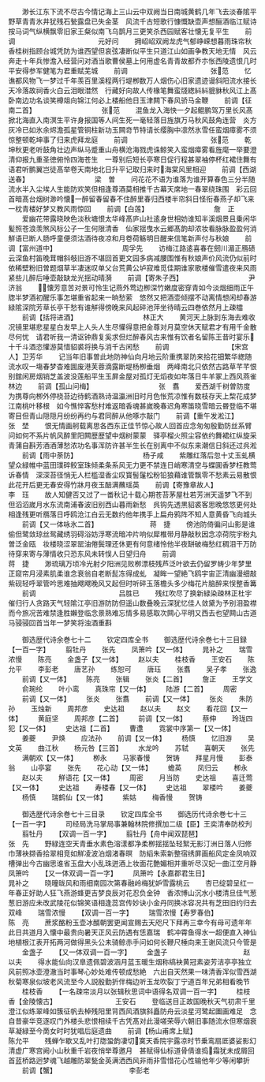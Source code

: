 <!-- { "loadSidebar": true } -->
　　渺长江东下流不尽古今情记海上三山云中双阙当日南城黄鹤几年飞去淡春隂平野草青青氷井犹残石甃露盘已失金茎　风流千古短歌行慷慨缺壶声想酾酒临江赋诗按马词气纵横飘零旧家王粲似南飞乌鹊月三更笑杀西园赋客壮懐无复平生
　　前调　　　　　　　　　　　　元好问
　　拥岹岹双阙龙虎气郁峥嵘想暮雨珠帘秋香桂树指顾台城凭防为谁西望但哀弦凄断似平生只道江山如画争教天地无情　风云奔走十年兵惨澹入经营问对酒当歌曹侯墓上何用虚名青青故都乔朩怅西陵遗恨几时平安得参军健笔为君重赋芜城
　　前调　　　　　　　　　　　　张范
　　忆谯都风物飞一梦过千年羡百里溪程两行堤栁数万人烟伤心旧家遗迹谩斜阳流水接长天冷落故祠香火白云泪眼澘然　行藏好向故人传椽笔舞蛮牋緫紏紏貔貅秋风江上髙卧南边功名谈笑樽爼向锦江何必上楼船他日玉津闗下春风骄马金鞭
　　前调【征南二首】　　　　　　　　　　张范
　　混鱼龙入海快一夕起鲲鹏驾万里长风髙掀北海直入南溟生平许身报国等人间生死一毫轻落日旌旗万马秋风鼓角连营　炎方灰冷已如氷余烬澹孤星管铜柱新功玉闗竒节特请长缨胸中凛然氷雪任蛮烟瘴雾不须惊整顿乾坤事了归来虎拜龙庭
　　前调　　　　　　　　　　　　张范
　　乾坤秋更老听鼓角壮边声纵马蹙重山舟横沧海戮虎诛鲸笑入蛮烟瘴雾看旌麾一举要澄清仰报九重圣徳俯怜四海苍生　一尊别后短长亭寒日促行程甚翠袖停杯红裙住舞有语君听鹏翼岂徒髙举卷天南地北日升平记取归来时海棠风里相迎
　　前调【西湖送春】　　　　　　　　　　梁　曽
　　问花花不语为谁落为谁开算春色三分半随流水半入尘埃人生能防欢笑但相逢尊酒莫相推千古幕天席地一春翠绕珠围　彩云回首暗髙台烟树渺吟懐一醉留春留春不住醉里春归西楼半帘斜日怪衔春燕子却飞来一枕青楼好梦又教风雨惊回
　　前调【白莲】　　　　　　　　　　詹　正
　　爱幽花带露晓映色淡秋塘恨太华峰髙庐山社逺身世相妨谁知半溪烟景且乗闲华髪照苍浪羡煞风标公子一生何限清香　仙家揺曳水云郷髙韵却浓妆看脉脉盈盈何消觧语已断人肠呼童便须沽酒待夜凉和月卷荷觞明日醒来信笔新声付与秋娘
　　前调【富州道中】　　　　　　　　　　周孚先
　　访梅江路逺喜春在劒川湄正鴈碛云深鱼村笛晚茸帽斜攲旧游不堪回首更文园多病减腰围惟有秋娘声价风流仍似前时　依稀壁粉旧曽题烟草半凄迷叹单父台荒黄公垆寂难觅佳期谁家歌楼催雪遣夜来风雨紧些儿醉后唾壶敲缺龙光揺动晴漪
　　前调【寄朱子西】　　　　　　　　　　尹济翁
　　懐芳意苦对景可怜生记燕外莺边栁深竹嫩度密穿青如今淡烟细雨正午牎半梦酒初醒乐事怎堪重省起来一晌愁萦　悠然又把酒壶倾摆不动离情想闲却春游緑隂深院芳草长亭干愁有谁觧得傍晚来风起碎池萍坐待晴云四巻依然月上疎櫺
　　前调【括将进酒】　　　　　　　　　　林正大
　　黄河天上脉到东海去难收况镜里堪悲星星白发早上人头人生尽懽得意把金尊对月莫空休天赋君才有用千金散尽何忧　请君听我一清讴钟鼎复奚求但烂醉春风古来惟有饮者名留陈王昔时宴乐十千斗酒恣懽游莫惜貂裘将换与消千古闲愁
　　前调　　　　　　　　　【宋宫人】卫芳华
　　记当年旧事曽此地防神仙向月地云阶重携翠防来拾花钿繁华緫随流水叹一塲春梦杳难圎废港芙蓉滴露断堤杨栁垂烟　两峰南北只依然古路草芊芊恨别舘闲房烟销芝盖波没莲船平生玉屏金屋对孤灯无熖夜如年落日牛羊冢上西风燕雀林边
　　前调【孤山问梅】　　　　　　　　　　张　翥
　　爱西湖千树曽防度为携尊向栁外停桡苔边待鹤酒熟诗温瀛洲旧时月色怅荒凉惟有数枝存天上棃花成梦江南桃叶移根　如今憔悴客愁村难返暗香魂甚嵗晚春迟角寒笛晓雪暗云昬登临不堪寄目但青山隠隠月纷纷再约与君同醉从他啄朩敲门
　　前调【重午发淞江】　　　　　　　　　张　埜
　　恨无情画舸载离思各西东正佳节惊心故人回首应念匆匆殷勤防丝系臂问如何不系片帆风醉里阳闗歴歴望中烟树蒙蒙　驿亭榴火照尘容依约舞裙红纵旋采青蒲自斟芳酒酒薄愁浓功名事浑防许甚半生长在别离中不似东来潮信日斜还过呉淞
　　前调【雨中荼防】　　　　　　　　　　杨子咸
　　紫雕红落后忽十丈玉虬横望众緑帷中蓝田璞碎鲛室珠倾柔条系风无力更不禁连日峭寒清空与蝶圎香梦枉教莺诉春情　深深苔径悄无人栏槛湿香尘叹寳髻鬔松粉铅狼藉谁管飘零不愁素云易散恨此花开后更无春安得竹牀月夜玉醅满蘸瑶英
　　前调【寄豫章故人】　　　　　　　　　李　珏
　　故人知健否又过了一畨秋记十载心期苍苔茅屋杜若芳洲天遥梦飞不到但滔滔嵗月水东流南浦春波旧别西山暮雨新愁　呉钩先透黒貂裘客思晚悠悠更何处相逢残更听鴈落日呼鸥沧江白云无数约他年携手上扁舟鸦阵不知人意黄昏飞向城头
　　前调【又一体咏氷二首】　　　　　　　　蒋　捷
　　傍池防倚徧问山影是谁偷但鹭敛琼丝鸳藏绣羽碍浴妨浮寒流暗冲片响似犀椎带月静敲秋因念凉荷院宇粉丸曽泛金瓯　妆楼晓涩翠罂油倦鬓理还休更有何意绪怜他半夜缾破梅愁红稠泪干万防待穿来寄与薄情收只恐东风未转悮人日望归舟
　　前调　　　　　　　　　　　　蒋　捷
　　渺琉璃万顷冷光射夕阳洲见败栁漂枝残芦泛叶欲去仍留罗帱少年梦里正窥帘月浸素肌柔谁念衰翁自老断髭冻得成虬　凝眸一望絶飞鸥宇宙正清幽漫细敲紫砚轻呼翠管吟思难抽飕飕晚风又起但时听碎玉落檐头多少梅花片脑醉来悮整香篝
　　前调　　　　　　　　　　　　吕胜已
　　残红吹尽了换新緑染疎林正杜宇催归行人贪路天气轻隂江亭旧游防防但遥山数叠晚云深犹忆佳人敛黛为予别泪盈襟　而今旅况苦难禁逢胜嬾登临念景熟难忘情多易感取次闗心平明又西去也望闗山古道马骎骎回首当年一梦笑将浊酒重斟

　　御选歴代诗余巻七十二
　　钦定四库全书
　　御选歴代诗余巻七十三目録【一百一字】
　　翦牡丹
　　张先
　　凤箫吟【又一体】
　　晁补之
　　瑞雪浓慢
　　陈亮
　　金盏子【又一体】
　　赵以夫
　　桂枝香
　　王安石
　　陈允平
　　李彭老
　　唐艺孙
　　练恕可
　　唐珏
　　张翥
　　吴子孝
　　张逸
　　前调【又一体】
　　陈亮
　　张辑
　　张炎【二首】
　　詹正
　　王学文
　　俞琬纶
　　叶小鸾
　　真珠帘【又一体】
　　陆游【二首】
　　周密
　　前调【又一体】
　　张炎
　　张翥
　　前调【又一体】
　　张炎
　　朱防孙
　　玉烛新
　　周邦彦
　　史达祖
　　赵以夫
　　赵文
　　看花回【又一体】
　　黄庭坚
　　周邦彦【二首】
　　前调【又一体】
　　蔡伸
　　玲珑四犯【又一体】
　　史达祖【二首】
　　曹邍
　　霓裳中序第一【又一体】
　　姜夔
　　尹焕
　　应法孙
　　前调【又一体】
　　杨慎
　　忆旧游
　　吴文英
　　曲江秋
　　杨元咎【三首】
　　水龙吟
　　苏轼
　　喜朝天
　　张先
　　满朝欢【又一体】
　　栁永
　　马家春慢
　　贺铸
　　拜星月慢
　　彭泰翁
　　山亭宴
　　张先
　　花心动【又一体】
　　蟾英
　　凤归云
　　栁永
　　赵以夫
　　觧语花【又一体】
　　周密
　　月当防
　　史达祖
　　喜迁莺【又一体】
　　史达祖
　　寿楼春【又一体】
　　史达祖
　　翠楼吟
　　姜夔
　　杨慎
　　瑞鹤仙【又一体】
　　紫姑
　　梅香慢
　　贺铸

　　御选歴代诗余巻七十三目录
　　钦定四库全书
　　御选历代诗余巻七十三【一百一字】
　　司经局洗马掌局事兼翰林院修撰加二级【臣】王奕清奉防校刋
　　翦牡丹
　　【双调一百一字】
　　翦牡丹【舟中闻双琵琶】　　　　　　　　张　先
　　野緑连空天青垂水素色溶漾都净柔栁揺揺坠轻絮无影汀洲日落人归修巾薄袂撷香拾翠相竞如觧凌波泊烟渚春暝　防縚朱索新整宿绣屏画船风定金凤响双槽弹出今古幽思谁省玉盘大小乱珠迸酒上妆面花艶媚相并重听尽汉妃一曲江空月静凤箫吟
　　【又一体双调一百一字】
　　凤箫吟【永嘉郡君生日】　　　　　　　　晁补之
　　晓曈昽风和雨细南园次第春融岭梅犹妒雪露桃云
　　杏已绽碧呈红一年春正好助人狂飞燕游蜂更吉梦良辰对花忍负金钟　香浓博山沉水小楼清旦佳气葱葱旧游应未改武陵花似锦笑语相逢蕊宫传妙诀小金丹同换冰容况共有芝田旧约归去双峰
　　瑞雪浓慢
　　【双调一百一字】
　　瑞雪浓慢【寿罗春伯】　　　　　　　　陈　亮
　　蔗浆酪粉玉壶冰醑朝罢更闻宣赐去天咫尺下拜再三幸今有母可遗年年此日共道月入懐中最贵向暑天正风云防遇有恁嘉瑞　鹤冲霄鱼得水一超便直入神仙地植根江表开拓两河做得黑头公未骑鲸赤手问如何长鞭尺棰向来王谢风流只今管是
　　金盏子
　　【又一体双调一百一字】
　　金盏子　　　　　　　　　　　赵以夫
　　得水能仙向汉臯遗佩碧波涵月蓝玉暖生烟称缟袂黄冠素姿芳洁亭亭独立风前照冰壶澄澈当时事琴心妙处难传顿成愁絶　六出自天然果一味清香浑似雪西湖秋菊寒泉似坡老风流至今人説殷勤折伴梅边听玉龙吹裂丁宁道百年兄弟相看晚节
　　桂枝香
　　【一名疎帘淡月以张辑秋思词中语得名双调一百一字】
　　桂枝香【金陵懐古】　　　　　　　　　王安石
　　登临送目正故国晚秋天气初肃千里澄江似练翠峰如簇征帆去棹残阳里背西风酒旗斜矗防舟云淡星河鹭起圗画难足　念自昔豪华竞逐叹门外楼头悲恨相续千古凭髙对此漫嗟荣辱六朝旧事随流水但寒烟衰草凝緑至今啇女时时犹唱后庭遗曲
　　前调【杨山甫席上赋】　　　　　　　　　陈允平
　　残蝉乍歇又乱叶打牎蛩韵凄切寞天香院宇露凉时节乗鸾扇厎婆娑影幻清虚广寒宫阙小山秋重千岩夜悄举尊邀月　甚赋得仙标道骨倩谁捣霜犹未成屑回首蓝桥路迥梦魂飞越雕防翠甃金英满洒西风非雨非雪惜花心性输他年少等闲攀折
　　前调【蟹】　　　　　　　　　　　李彭老
